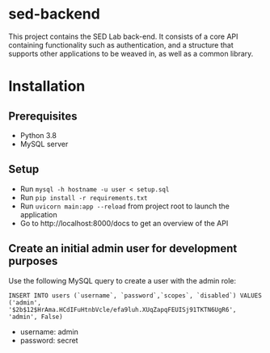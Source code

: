 # sed-backend
This project contains the SED Lab back-end. It consists of a core API containing functionality such as authentication, and a structure that supports other applications to be weaved in, as well as a common library.

# Installation

## Prerequisites
- Python 3.8
- MySQL server

## Setup
- Run `mysql -h hostname -u user < setup.sql`
- Run `pip install -r requirements.txt`
- Run `uvicorn main:app --reload` from project root to launch the application
- Go to http://localhost:8000/docs to get an overview of the API

## Create an initial admin user for development purposes
Use the following MySQL query to create a user with the admin role:

```INSERT INTO users (`username`, `password`,`scopes`, `disabled`) VALUES ('admin', '$2b$12$HrAma.HCdIFuHtnbVcle/efa9luh.XUqZapqFEUISj91TKTN6UgR6', 'admin', False)```

- username: admin
- password: secret
